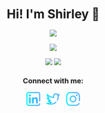 <h1 align="center">Hi! I'm Shirley 🚀</h1>
<!-- <h3 align="center" style="display: flex; text-align: center">🦄 Front-End Developer | Comunicadora Social 📸 | Digital Designer 🎨</h3> -->

<p align="center">
  <img src="https://readme-typing-svg.herokuapp.com?size=24&duration=5500&color=51cbee&center=true&vCenter=true&multiline=true&width=600&height=60&lines=Web+Dev%2C+UI+Designer+%26+Communicator+%3A)"/>
</p>

<p align="center">
  <img src="https://user-images.githubusercontent.com/65095938/122179220-e9c88100-ce4c-11eb-8839-d708ba488db9.gif" />
</p>

<p align="center" dir="auto">
  
  <img src="https://github-readme-stats.vercel.app/api?username=shinnmar&theme=react&show_icons=true&count_private=true&include_all_commits=true" style="max-width=100%;" />

  <img src="https://github-readme-stats.vercel.app/api/top-langs/?username=shinnmar&layout=compact&theme=react" style="max-width=100%;" />
</p>



<h3 align="center">Connect with me:</h3>
<p align="center">
  <a href="https://linkedin.com/in/shirleyramos" target="_blank"><img align="center" src="https://github.com/shinnmar/images-in-readme/blob/master/linkedin.png" alt="shirleyramos" height="auto" width="32" style="margin-right: 10px" /></a>
   <a href="https://twitter.com/shinnmar_" target="_blank"><img align="center" src="https://github.com/shinnmar/images-in-readme/blob/master/twitter.png" alt="shinnmar_" height="auto" width="32" style="margin-right: 10px" /></a>
  <a href="https://instagram.com/shinnmar" target="_blank"><img align="center" src="https://github.com/shinnmar/images-in-readme/blob/master/instagram.png" alt="shinnmar" height="auto" width="32" /></a>
</p>

